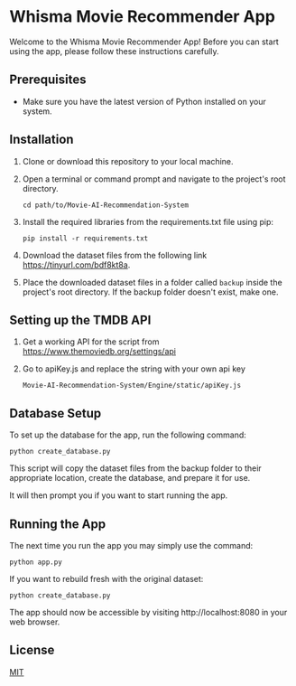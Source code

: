 # Whisma Movie Recommender App

Welcome to the Whisma Movie Recommender App! Before you can start using the app, please follow these instructions carefully.

## Prerequisites
- Make sure you have the latest version of Python installed on your system.

## Installation
1. Clone or download this repository to your local machine.
2. Open a terminal or command prompt and navigate to the project's root directory.

   ```shell
   cd path/to/Movie-AI-Recommendation-System

3. Install the required libraries from the requirements.txt file using pip:

   ```shell
   pip install -r requirements.txt

5. Download the dataset files from the following link https://tinyurl.com/bdf8kt8a.

6. Place the downloaded dataset files in a folder called `backup` inside the project's root directory. If the backup folder doesn't exist, make one.

## Setting up the TMDB API
1. Get a working API for the script from https://www.themoviedb.org/settings/api
2. Go to apiKey.js and replace the string with your own api key

    ```shell 
    Movie-AI-Recommendation-System/Engine/static/apiKey.js 
    
## Database Setup
To set up the database for the app, run the following command:
    
    python create_database.py

This script will copy the dataset files from the backup folder to their appropriate location, create the database, and prepare it for use.

It will then prompt you if you want to start running the app.

## Running the App

The next time you run the app you may simply use the command:

    python app.py

If you want to rebuild fresh with the original dataset:

    python create_database.py

The app should now be accessible by visiting http://localhost:8080 in your web browser.

## License

[MIT](https://choosealicense.com/licenses/mit/)

